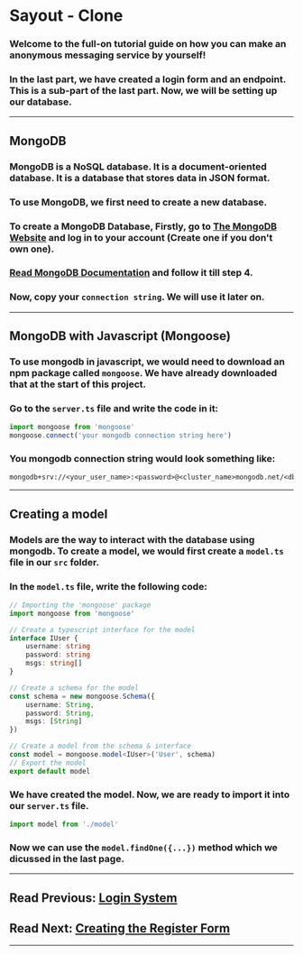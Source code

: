 # Sayout - Clone
### Welcome to the full-on tutorial guide on how you can make an anonymous messaging service by yourself!

### In the last part, we have created a login form and an endpoint. This is a sub-part of the last part. Now, we will be setting up our database.

---

## MongoDB
### MongoDB is a NoSQL database. It is a document-oriented database. It is a database that stores data in JSON format.
### To use MongoDB, we first need to create a new database.

### To create a MongoDB Database, Firstly, go to [The MongoDB Website](https://www.mongodb.com/) and log in to your account (Create one if you don't own one).
### [Read MongoDB Documentation](https://www.mongodb.com/docs/atlas/getting-started/) and follow it till step 4.
### Now, copy your `connection string`. We will use it later on.

---

## MongoDB with Javascript (Mongoose)
### To use mongodb in javascript, we would need to download an npm package called `mongoose`. We have already downloaded that at the start of this project.
### Go to the `server.ts` file and write the code in it:
```ts
import mongoose from 'mongoose'
mongoose.connect('your mongodb connection string here')
```
### You mongodb connection string would look something like:
```txt
mongodb+srv://<your_user_name>:<password>@<cluster_name>mongodb.net/<db_name>?retryWrites=true&w=majority
```

---

## Creating a model
### Models are the way to interact with the database using mongodb. To create a model, we would first create a `model.ts` file in our `src` folder.
### In the `model.ts` file, write the following code:
```ts
// Importing the 'mongoose' package
import mongoose from 'mongoose'

// Create a typescript interface for the model
interface IUser {
    username: string
    password: string
    msgs: string[]
}

// Create a schema for the model
const schema = new mongoose.Schema({
    username: String,
    password: String,
    msgs: [String]
})

// Create a model from the schema & interface
const model = mongoose.model<IUser>('User', schema)
// Export the model
export default model
```

### We have created the model. Now, we are ready to import it into our `server.ts` file.
```ts
import model from './model'
```
### Now we can use the `model.findOne({...})` method which we dicussed in the last page.

---

## Read Previous: [Login System](./05_login.md)
## Read Next: [Creating the Register Form](./06_register.md)

---